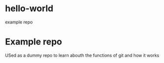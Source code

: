 # hello-world
example repo 
# Example repo
USed as a dummy repo to learn abouth the functions of git and how it works
